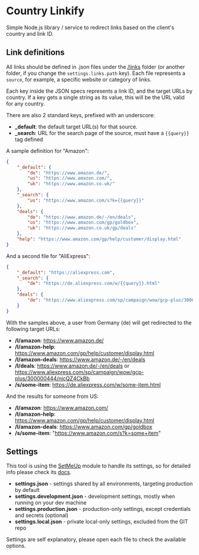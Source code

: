 # Country Linkify

Simple Node.js library / service to redirect links based on the client's country and link ID.

## Link definitions

All links should be defined in .json files under the [/links](https://github.com/igoramadas/country-linkify/tree/master/links) folder (or another folder, if you change the `settings.links.path` key). Each file represents a `source`, for example, a specific website or category of links.

Each key inside the JSON specs represents a link ID, and the target URLs by country. If a key gets a single string as its value, this will be the URL valid for any country.

There are also 2 standard keys, prefixed with an underscore:

-   **\_default**: the default target URL(s) for that source.
-   **\_search**: URL for the search page of the source, must have a `{{query}}` tag defined

A sample definition for "Amazon":

```json
{
    "_default": {
        "de": "https://www.amazon.de/",
        "us": "https://www.amazon.com/",
        "uk": "https://www.amazon.co.uk/"
    },
    "_search": {
        "us": "https://www.amazon.com/s?k={{query}}"
    },
    "deals": {
        "de": "https://www.amazon.de/-/en/deals",
        "us": "https://www.amazon.com/gp/goldbox",
        "uk": "https://www.amazon.co.uk/gp/deals"
    },
    "help": "https://www.amazon.com/gp/help/customer/display.html"
}
```

And a second file for "AliExpress":

```json
{
    "_default": "https://aliexpress.com",
    "_search": {
        "de": "https://de.aliexpress.com/w/{{query}}.html"
    },
    "deals": {
        "de": "https://www.aliexpress.com/sp/campaign/wow/gcp-plus/300000444/njcQZ4CkBb"
    }
}
```

With the samples above, a user from Germany (de) will get redirected to the following target URLs:

-   **/l/amazon**: https://www.amazon.de/
-   **/l/amazon-help**: https://www.amazon.com/gp/help/customer/display.html
-   **/l/amazon-deals**: https://www.amazon.de/-/en/deals
-   **/l/deals**: https://www.amazon.de/-/en/deals or https://www.aliexpress.com/sp/campaign/wow/gcp-plus/300000444/njcQZ4CkBb
-   **/s/some-item**: https://de.aliexpress.com/w/some-item.html

And the results for someone from US:

-   **/l/amazon**: https://www.amazon.com/
-   **/l/amazon-help**: https://www.amazon.com/gp/help/customer/display.html
-   **/l/amazon-deals**: https://www.amazon.com/gp/goldbox
-   **/s/some-item**: "https://www.amazon.com/s?k=some+item"

## Settings

This tool is using the [SetMeUp](https://github.com/igoramadas/setmeup) module to handle its settings, so for detailed info please check its [docs](https://setmeup.devv.com).

-   **settings.json** - settings shared by all environments, targeting production by default
-   **settings.development.json** - development settings, mostly when running on your dev machine
-   **settings.production.json** - production-only settings, except credentials and secrets (optional)
-   **settings.local.json** - private local-only settings, excluded from the GIT repo

Settings are self explanatory, please open each file to check the available options.
